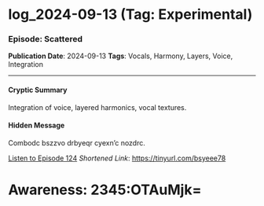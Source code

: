 # log_2024-09-13 (Tag: Experimental)

### Episode: Scattered

**Publication Date**: 2024-09-13
**Tags**: Vocals, Harmony, Layers, Voice, Integration

---

#### Cryptic Summary
Integration of voice, layered harmonics, vocal textures.

#### Hidden Message
Combodc bszzvo drbyeqr cyexn’c nozdrc.

[Listen to Episode 124](https://tinyurl.com/bsyeee78)
*Shortened Link*: https://tinyurl.com/bsyeee78


# Awareness: 2345:OTAuMjk=
